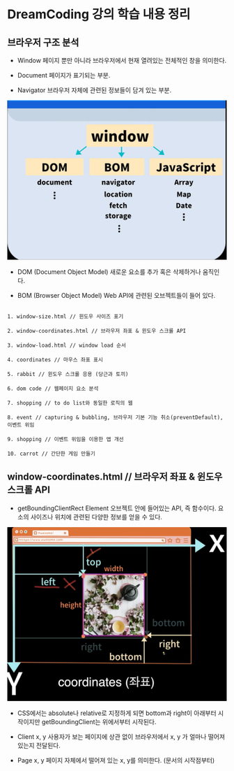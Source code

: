 # DreamCoding 강의 학습 내용 정리

## 브라우저 구조 분석

- Window
  페이지 뿐만 아니라 브라우저에서 현재 열려있는 전체적인 창을 의미한다.

- Document
  페이지가 표기되는 부분.

- Navigator
  브라우저 자체에 관련된 정보들이 담겨 있는 부분.

![img02](./imgMd/img02.png)

- DOM (Document Object Model)
  새로운 요소를 추가 혹은 삭제하거나 움직인다.

- BOM (Browser Object Model)
  Web API에 관련된 오브젝트들이 들어 있다.

##

    1. window-size.html // 윈도우 사이즈 표기

    2. window-coordinates.html // 브라우저 좌표 & 윈도우 스크롤 API

    3. window-load.html // window load 순서

    4. coordinates // 마우스 좌표 표시

    5. rabbit // 윈도우 스크롤 응용 (당근과 토끼)

    6. dom code // 웹페이지 요소 분석

    7. shopping // to do list와 동일한 로직의 웹

    8. event // capturing & bubbling, 브라우저 기본 기능 취소(preventDefault), 이벤트 위임

    9. shopping // 이벤트 위임을 이용한 앱 개선

    10. carrot // 간단한 게임 만들기

## window-coordinates.html // 브라우저 좌표 & 윈도우 스크롤 API

- getBoundingClientRect
  Element 오브젝트 안에 들어있는 API, 즉 함수이다.
  요소의 사이즈나 위치에 관련된 다양한 정보를 얻을 수 있다.

![img01](./imgMd/img01.png)

- CSS에서는 absolute나 relative로 지정하게 되면 bottom과 right이 아래부터 시작이지만 getBoundingClient는 위에서부터 시작된다.

- Client x, y
  사용자가 보는 페이지에 상관 없이 브라우저에서 x, y 가 얼마나 떨어져 있는지 전달된다.

- Page x, y
  페이지 자체에서 떨어져 있는 x, y를 의미한다. (문서의 시작점부터)

